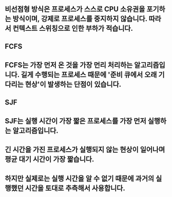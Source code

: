 ## 비선점형 방식은 프로세스가 스스로 CPU 소유권을 포기하는 방식이며, 강제로 프로세스를 중지하지 않습니다. 따라서 컨텍스트 스위칭으로 인한 부하가 적습니다.

## FCFS
## FCFS는 가장 먼저 온 것을 가장 먼리 처리하는 알고리즘입니다. 길게 수행되는 프로세스 때문에 '준비 큐에서 오래 기다리는 현상'이 발생하는 단점이 있습니다.

## SJF
## SJF는 실행 시간이 가장 짧은 프로세스를 가장 먼저 실행하는 알고리즘입니다. 
## 긴 시간을 가진 프로세스가 실행되지 않는 현상이 일어나며 평균 대기 시간이 가장 짧습니다.
## 하지만 실제로는 실행 시간을 알 수 없기 때문에 과거의 실행했던 시간을 토대로 추측해서 사용합니다.